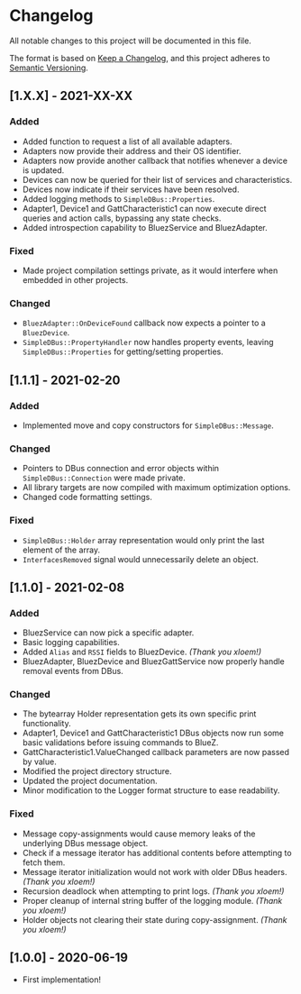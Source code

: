 # Changelog
All notable changes to this project will be documented in this file.

The format is based on [Keep a Changelog](https://keepachangelog.com/en/1.0.0/),
and this project adheres to [Semantic Versioning](https://semver.org/spec/v2.0.0.html).

## [1.X.X] - 2021-XX-XX
### Added
- Added function to request a list of all available adapters.
- Adapters now provide their address and their OS identifier.
- Adapters now provide another callback that notifies whenever a device is updated.
- Devices can now be queried for their list of services and characteristics.
- Devices now indicate if their services have been resolved.
- Added logging methods to `SimpleDBus::Properties`.
- Adapter1, Device1 and GattCharacteristic1 can now execute direct queries and action calls, bypassing any state checks.
- Added introspection capability to BluezService and BluezAdapter.

### Fixed
- Made project compilation settings private, as it would interfere when embedded in other projects.

### Changed
- `BluezAdapter::OnDeviceFound` callback now expects a pointer to a `BluezDevice`.
- `SimpleDBus::PropertyHandler` now handles property events, leaving `SimpleDBus::Properties` for getting/setting properties.


## [1.1.1] - 2021-02-20
### Added
- Implemented move and copy constructors for `SimpleDBus::Message`.

### Changed
- Pointers to DBus connection and error objects within `SimpleDBus::Connection` were made private.
- All library targets are now compiled with maximum optimization options.
- Changed code formatting settings.

### Fixed
- `SimpleDBus::Holder` array representation would only print the last element of the array.
- `InterfacesRemoved` signal would unnecessarily delete an object.


## [1.1.0] - 2021-02-08
### Added
- BluezService can now pick a specific adapter.
- Basic logging capabilities.
- Added `Alias` and `RSSI` fields to BluezDevice. *(Thank you xloem!)*
- BluezAdapter, BluezDevice and BluezGattService now properly handle removal events from DBus.

### Changed
- The bytearray Holder representation gets its own specific print functionality.
- Adapter1, Device1 and GattCharacteristic1 DBus objects now run some basic validations before issuing commands to BlueZ.
- GattCharacteristic1.ValueChanged callback parameters are now passed by value.
- Modified the project directory structure.
- Updated the project documentation.
- Minor modification to the Logger format structure to ease readability.

### Fixed
- Message copy-assignments would cause memory leaks of the underlying DBus message object.
- Check if a message iterator has additional contents before attempting to fetch them.
- Message iterator initialization would not work with older DBus headers. *(Thank you xloem!)*
- Recursion deadlock when attempting to print logs. *(Thank you xloem!)*
- Proper cleanup of internal string buffer of the logging module. *(Thank you xloem!)*
- Holder objects not clearing their state during copy-assignment. *(Thank you xloem!)*


## [1.0.0] - 2020-06-19
- First implementation!